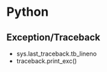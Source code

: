 Python
=======

Exception/Traceback
-------------------

* sys.last_traceback.tb_lineno
* traceback.print_exc()
